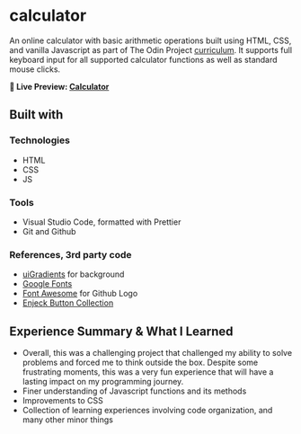 # calculator
An online calculator with basic arithmetic operations built using HTML, CSS, and vanilla Javascript as part of The Odin Project [curriculum](https://www.theodinproject.com/lessons/foundations-calculator). It supports full keyboard input for all supported calculator functions as well as standard mouse clicks.

**🔗 Live Preview: [Calculator](https://github.com/Wyspec/calculator-app)**

## Built with

### Technologies
- HTML
- CSS
- JS

### Tools 
- Visual Studio Code, formatted with Prettier
- Git and Github

### References, 3rd party code
- [uiGradients](https://uigradients.com/#GrapefruitSunset) for background
- [Google Fonts](https://fonts.google.com/)
- [Font Awesome](https://fontawesome.com/) for Github Logo
- [Enjeck Button Collection](https://enjeck.com/btns/)

## Experience Summary & What I Learned
- Overall, this was a challenging project that challenged my ability to solve problems and forced me to think outside the box. Despite some frustrating moments, this was a very fun experience that will have a lasting impact on my programming journey.
- Finer understanding of Javascript functions and its methods
- Improvements to CSS
- Collection of learning experiences involving code organization, and many other minor things
